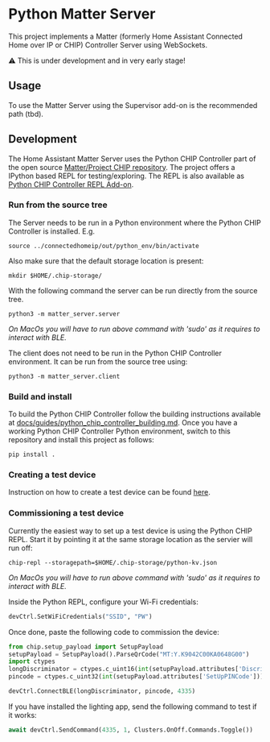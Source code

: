 # Python Matter Server

This project implements a Matter (formerly Home Assistant Connected Home over IP
or CHIP) Controller Server using WebSockets.

:warning: This is under development and in very early stage!

## Usage

To use the Matter Server using the Supervisor add-on is the recommended path
(tbd).

## Development

The Home Assistant Matter Server uses the Python CHIP Controller part of the
open source [Matter/Project CHIP repository][project-chip].
The project offers a IPython based REPL for testing/exploring. The REPL is also
available as [Python CHIP Controller REPL Add-on][chip-controller-repl-add-on].

### Run from the source tree

The Server needs to be run in a Python environment where the Python CHIP
Controller is installed. E.g.

```
source ../connectedhomeip/out/python_env/bin/activate
```

Also make sure that the default storage location is present:
```
mkdir $HOME/.chip-storage/
```

With the following command the server can be run directly from the source tree.

```
python3 -m matter_server.server
```

_On MacOs you will have to run above command with 'sudo' as it requires to interact with BLE._

The client does not need to be run in the Python CHIP Controller environment. It
can be run from the source tree using:

```
python3 -m matter_server.client
```

### Build and install

To build the Python CHIP Controller follow the building instructions available
at [docs/guides/python_chip_controller_building.md][python-chip-building].
Once you have a working Python CHIP Controller Python environment, switch
to this repository and install this project as follows:

```shell
pip install .
```

### Creating a test device

Instruction on how to create a test device can be found [here](https://nabucasa.github.io/matter-example-apps/).

### Commissioning a test device

Currently the easiest way to set up a test device is using the Python CHIP REPL. Start it by pointing it at the same storage location as the servier will run off:

```
chip-repl --storagepath=$HOME/.chip-storage/python-kv.json
```

_On MacOs you will have to run above command with 'sudo' as it requires to interact with BLE._

Inside the Python REPL, configure your Wi-Fi credentials:

```python
devCtrl.SetWiFiCredentials("SSID", "PW")
```

Once done, paste the following code to commission the device:

```python
from chip.setup_payload import SetupPayload
setupPayload = SetupPayload().ParseQrCode("MT:Y.K9042C00KA0648G00")
import ctypes
longDiscriminator = ctypes.c_uint16(int(setupPayload.attributes['Discriminator']))
pincode = ctypes.c_uint32(int(setupPayload.attributes['SetUpPINCode']))

devCtrl.ConnectBLE(longDiscriminator, pincode, 4335)
```

If you have installed the lighting app, send the following command to test if it works:

```python
await devCtrl.SendCommand(4335, 1, Clusters.OnOff.Commands.Toggle())
```

[project-chip]: https://github.com/project-chip/connectedhomeip
[chip-controller-repl-add-on]: https://github.com/home-assistant/addons-development/tree/master/chip_controller_repl
[python-chip-building]: https://github.com/project-chip/connectedhomeip/blob/master/docs/guides/python_chip_controller_building.md
